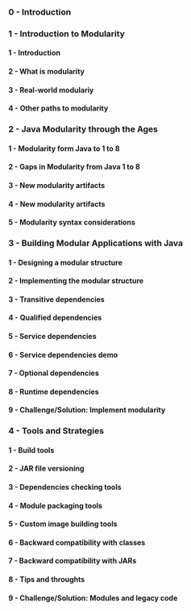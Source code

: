 ### 0 - Introduction

### 1 - Introduction to Modularity
#### 1 - Introduction 
#### 2 - What is modularity
#### 3 - Real-world modulariy
#### 4 - Other paths to modularity

### 2 - Java Modularity through the Ages
#### 1 - Modularity form Java to 1 to 8
#### 2 - Gaps in Modularity from Java 1 to 8
#### 3 - New modularity artifacts
#### 4 - New modularity artifacts
#### 5 - Modularity syntax considerations

### 3 - Building Modular Applications with Java
#### 1 - Designing a modular structure
#### 2 - Implementing the modular structure
#### 3 - Transitive dependencies
#### 4 - Qualified dependencies
#### 5 - Service dependencies
#### 6 - Service dependencies demo
#### 7 - Optional dependencies
#### 8 - Runtime dependencies
#### 9 - Challenge/Solution: Implement modularity

### 4 - Tools and Strategies
#### 1 - Build tools
#### 2 - JAR file versioning
#### 3 - Dependencies checking tools
#### 4 - Module packaging tools
#### 5 - Custom image building tools
#### 6 - Backward compatibility with classes
#### 7 - Backward compatibility with JARs
#### 8 - Tips and throughts
#### 9 - Challenge/Solution: Modules and legacy code